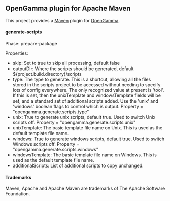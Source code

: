 
OpenGamma plugin for Apache Maven
---------------------------------

This project provides a [Maven](https://maven.apache.org/) plugin
for [OpenGamma](http://developers.opengamma.com/).


#### generate-scripts

Phase: prepare-package

Properties:
- skip: Set to true to skip all processing, default false
- outputDir: Where the scripts should be generated, default ${project.build.directory}/scripts
- type: The type to generate.
 This is a shortcut, allowing all the files stored in the scripts project
 to be accessed without needing to specify lots of config everywhere.
 The only recognized value at present is 'tool'.
 If this is set, then the unixTemplate and windowsTemplate fields will be
 set, and a standard set of additional scripts added.
 Use the 'unix' and 'windows' boolean flags to control which is output.
 Property = "opengamma.generate.scripts.type"
- unix: True to generate unix scripts, default true. Used to switch Unix scripts off.
 Property = "opengamma.generate.scripts.unix"
- unixTemplate: The basic template file name on Unix.
 This is used as the default template file name.
- windows: True to generate windows scripts, default true. Used to switch Windows scripts off.
 Property = "opengamma.generate.scripts.windows"
- windowsTemplate: The basic template file name on Windows.
 This is used as the default template file name.
- additionalScripts: List of additional scripts to copy unchanged.

#### Trademarks

Maven, Apache and Apache Maven are trademarks of The Apache Software Foundation.
